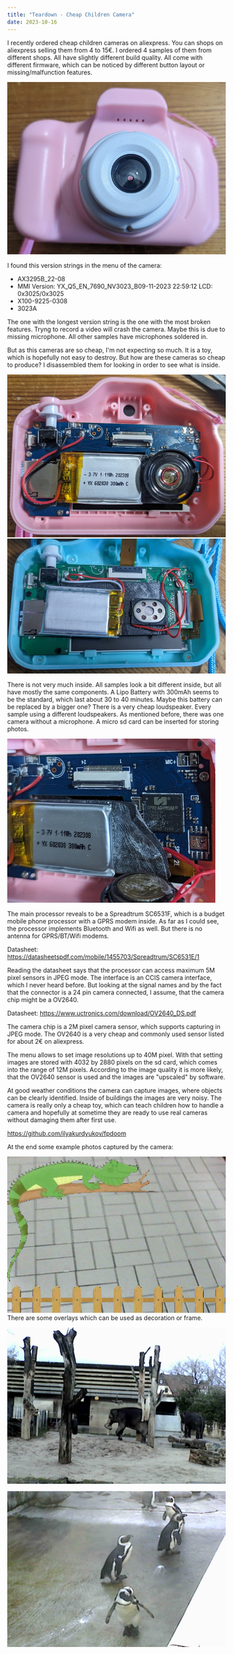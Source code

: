 ```yaml
---
title: "Teardown - Cheap Children Camera"
date: 2023-10-16
---
```


I recently ordered cheap children cameras on aliexpress. You can shops on aliexpress selling them from 4 to 15€. I ordered 4 samples of them from different shops. All have slightly different build quality. All come with different firmware, which can be noticed by different button layout or missing/malfunction features.

![Camera](/assets/2023-10-16/Camera1.jpg)

I found this version strings in the menu of the camera:

- AX3295B_22-08
- MMI Version: YX_Q5_EN_7690_NV3023_B09-11-2023 22:59:12 LCD: 0x3025/0x3025
- X100-9225-0308
- 3023A

The one with the longest version string is the one with the most broken features. Tryng to record a video will crash the camera. Maybe this is due to missing microphone. All other samples have microphones soldered in. 

But as this cameras are so cheap, I'm not expecting so much. It is a toy, which is hopefully not easy to destroy. But how are these cameras so cheap to produce? I disassembled them for looking in order to see what is inside. 

![Camera](/assets/2023-10-16/Camera2.jpg)
![Camera](/assets/2023-10-16/Camera4.jpg)

There is not very much inside. All samples look a bit different inside, but all have mostly the same components. A Lipo Battery with 300mAh seems to be the standard, which last about 30 to 40 minutes. Maybe this battery can be replaced by a bigger one? There is a very cheap loudspeaker. Every sample using a different loudspeakers. As mentioned before, there was one camera without a microphone. A micro sd card can be inserted for storing photos.

![Camera](/assets/2023-10-16/Camera3.jpg)

The main processor reveals to be a Spreadtrum SC6531F, which is a budget mobile phone processor with a GPRS modem inside. As far as I could see, the processor implements Bluetooth and Wifi as well. But there is no antenna for GPRS/BT/Wifi modems.

Datasheet: https://datasheetspdf.com/mobile/1455703/Spreadtrum/SC6531E/1

Reading the datasheet says that the processor can access maximum 5M pixel sensors in JPEG mode. The interface is an CCIS camera interface, which I never heard before. But looking at the signal names and by the fact that the connector is a 24 pin camera connected, I assume, that the camera chip might be a OV2640.

Datasheet: https://www.uctronics.com/download/OV2640_DS.pdf

The camera chip is a 2M pixel camera sensor, which supports capturing in JPEG mode. The OV2640 is a very cheap and commonly used sensor listed for about 2€ on aliexpress.

The menu allows to set image resolutions up to 40M pixel. With that setting images are stored with 4032 by 2880 pixels on the sd card, which comes into the range of 12M pixels. According to the image quality it is more likely, that the OV2640 sensor is used and the images are "upscaled" by software. 

At good weather conditions the camera can capture images, where objects can be clearly identified. Inside of buildings the images are very noisy. The camera is really only a cheap toy, which can teach children how to handle a camera and hopefully at sometime they are ready to use real cameras without damaging them after first use.


https://github.com/ilyakurdyukov/fpdoom

At the end some example photos captured by the camera:

![Camera](/assets/2023-10-16/PHO00386.JPG)
There are some overlays which can be used as decoration or frame.

![Camera](/assets/2023-10-16/PHO00461.JPG)

![Camera](/assets/2023-10-16/PHO00473.JPG)





